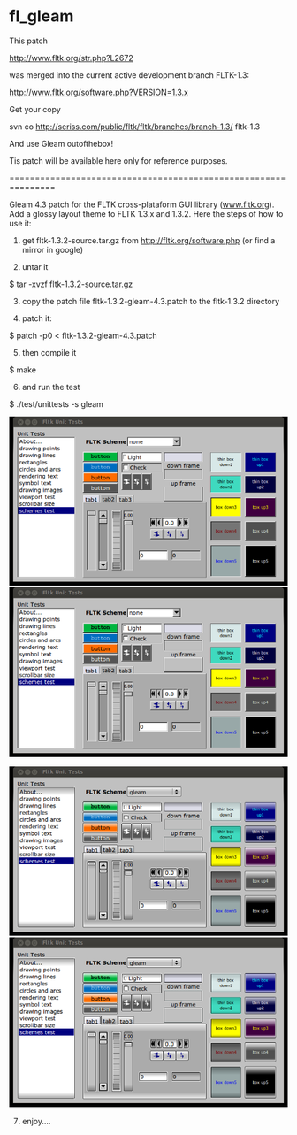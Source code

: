 fl_gleam
========

This patch 

http://www.fltk.org/str.php?L2672

was merged into the current active development branch FLTK-1.3:

http://www.fltk.org/software.php?VERSION=1.3.x

Get your copy

svn co http://seriss.com/public/fltk/fltk/branches/branch-1.3/ fltk-1.3

And use Gleam outofthebox!

Tis patch will be available here only for reference purposes.

===============================================================

Gleam 4.3 patch for the FLTK cross-plataform GUI library (www.fltk.org). Add a glossy layout theme to FLTK 1.3.x and 1.3.2. Here the steps of how to use it:

1) get fltk-1.3.2-source.tar.gz from http://fltk.org/software.php (or find a mirror in google)

2) untar it

$ tar -xvzf fltk-1.3.2-source.tar.gz

3) copy the patch file fltk-1.3.2-gleam-4.3.patch to the fltk-1.3.2 directory

4) patch it:

$ patch -p0 < fltk-1.3.2-gleam-4.3.patch

5) then compile it

$ make

6) and run the test

$ ./test/unittests -s gleam

<img src="https://github.com/eetorres/fl_gleam/blob/master/classic.png?raw=true"></img>
![Classic screenshot](https://github.com/eetorres/fl\_gleam/blob/master/classic.png)

<img src="https://github.com/eetorres/fl_gleam/blob/master/gleam.png?raw=true"></img>
![Gleam screenshot](https://github.com/eetorres/fl\_gleam/blob/master/gleam.png "Gleam screenshot")

7) enjoy....

